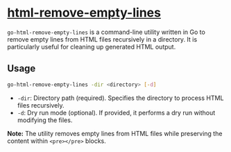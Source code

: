 # [html-remove-empty-lines](https://github.com/ryanburnette/go-html-remove-empty-lines)

`go-html-remove-empty-lines` is a command-line utility written in Go to remove empty lines from HTML files recursively in a directory. It is particularly useful for cleaning up generated HTML output.

## Usage

```bash
go-html-remove-empty-lines -dir <directory> [-d]
```

-   `-dir`: Directory path (required). Specifies the directory to process HTML files recursively.
-   `-d`: Dry run mode (optional). If provided, it performs a dry run without modifying the files.

**Note:** The utility removes empty lines from HTML files while preserving the content within `<pre></pre>` blocks.
